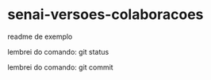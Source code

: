 # senai-versoes-colaboracoes

readme de exemplo

lembrei do comando: git status

lembrei do comando: git commit